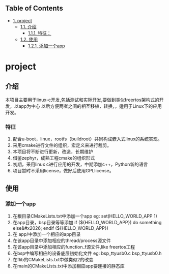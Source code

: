 <div id="table-of-contents">
<h2>Table of Contents</h2>
<div id="text-table-of-contents">
<ul>
<li><a href="#sec-1">1. project</a>
<ul>
<li><a href="#sec-1-1">1.1. 介绍</a>
<ul>
<li><a href="#sec-1-1-1">1.1.1. 特征：</a></li>
</ul>
</li>
<li><a href="#sec-1-2">1.2. 使用</a>
<ul>
<li><a href="#sec-1-2-1">1.2.1. 添加一个app</a></li>
</ul>
</li>
</ul>
</li>
</ul>
</div>
</div>

# project<a id="sec-1" name="sec-1"></a>

## 介绍<a id="sec-1-1" name="sec-1-1"></a>

本项目主要用于linux-c开发,包括测试和实际开发,要做到类似freertos架构式的开发，以app为中心
以后方便两者之间的相互移植，转换，，适用于Linux下的应用开发。

### 特征<a id="sec-1-1-1" name="sec-1-1-1"></a>

1.  配合u-boot，linux，rootfs（buildroot）共同构成嵌入式linux的系统实现。
2.  采用cmake进行文件的组织，宏定义来进行裁剪。
3.  本项目将不断进行更新，改造，长期维护
4.  借鉴zephyr，成熟工程cmake的组织形式
5.  初期，采用linux c进行应用的开发，中期添加c++，Python新的语言
6.  项目暂时不采用license，做好后使用GPLlicense。

## 使用<a id="sec-1-2" name="sec-1-2"></a>

### 添加一个app<a id="sec-1-2-1" name="sec-1-2-1"></a>

1.  在根目录CMakeLists.txt中添加一个app
    eg: set(HELLO_WORLD_APP 1)
2.  在app目录，bsp目录等等添加
    if (${HELLO_WORLD_APP})
      do something else&#x2026;
    endif (${HELLO_WORLD_APP})
3.  在 app/中添加一个相应的app目录
4.  在该app目录中添加相应的thread/process源文件
5.  在该app目录中添加相应的function_f源文件,like freertos工程
6.  在bsp中编写相应的设备底层初始化文件
    eg: bsp_ttyusb0.c bsp_ttyusb0.h
7.  在flib的CMakeLists.txt中做类似2的改变
8.  在main的CMakeLists.txt中添加相应app要连接的静态库